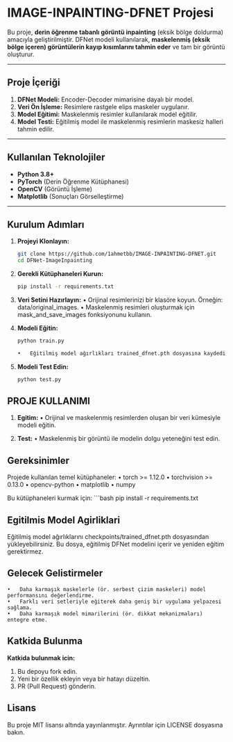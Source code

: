 # **IMAGE-INPAINTING-DFNET Projesi**

Bu proje, **derin öğrenme tabanlı görüntü inpainting** (eksik bölge doldurma) amacıyla geliştirilmiştir. DFNet modeli kullanılarak, **maskelenmiş (eksik bölge içeren) görüntülerin kayıp kısımlarını tahmin eder** ve tam bir görüntü oluşturur.

---

## **Proje İçeriği**

1. **DFNet Modeli:** Encoder-Decoder mimarisine dayalı bir model.
2. **Veri Ön İşleme:** Resimlere rastgele elips maskeler uygulanır.
3. **Model Eğitimi:** Maskelenmiş resimler kullanılarak model eğitilir.
4. **Model Testi:** Eğitilmiş model ile maskelenmiş resimlerin maskesiz halleri tahmin edilir.

---

## **Kullanılan Teknolojiler**

- **Python 3.8+**
- **PyTorch** (Derin Öğrenme Kütüphanesi)
- **OpenCV** (Görüntü İşleme)
- **Matplotlib** (Sonuçları Görselleştirme)

---

## **Kurulum Adımları**

1. **Projeyi Klonlayın:**
   ```bash
   git clone https://github.com/1ahmetbb/IMAGE-INPAINTING-DFNET.git
   cd DFNet-ImageInpainting

2. **Gerekli Kütüphaneleri Kurun:**
    ```bash
    pip install -r requirements.txt

3. **Veri Setini Hazırlayın:**
	•	Orijinal resimlerinizi bir klasöre koyun. Örneğin: data/original_images.
	•	Maskelenmiş resimleri oluşturmak için mask_and_save_images fonksiyonunu kullanın.

4. **Modeli Eğitin:**
    ```bash
    python train.py

    •	Eğitilmiş model ağırlıkları trained_dfnet.pth dosyasına kaydedilecektir.

5. **Modeli Test Edin:**
    ```bash
    python test.py

## PROJE KULLANIMI

1. **Egitim:**
	•	Orijinal ve maskelenmiş resimlerden oluşan bir veri kümesiyle modeli eğitin.

2. **Test:**
	•	Maskelenmiş bir görüntü ile modelin dolgu yeteneğini test edin.

## Gereksinimler
Projede kullanılan temel kütüphaneler:
	•	torch >= 1.12.0
	•	torchvision >= 0.13.0
	•	opencv-python
	•	matplotlib
	•	numpy

Bu kütüphaneleri kurmak için:
    ```bash
    pip install -r requirements.txt

## Egitilmis Model Agirliklari
Eğitilmiş model ağırlıklarını checkpoints/trained_dfnet.pth dosyasından yükleyebilirsiniz. Bu dosya, eğitilmiş DFNet modelini içerir ve yeniden eğitim gerektirmez.

## Gelecek Gelistirmeler
	•	Daha karmaşık maskelerle (ör. serbest çizim maskeleri) model performansını değerlendirme.
	•	Farklı veri setleriyle eğiterek daha geniş bir uygulama yelpazesi sağlama.
	•	Daha karmaşık model mimarilerini (ör. dikkat mekanizmaları) entegre etme.

## Katkida Bulunma 
**Katkida bulunmak icin:**
1.	Bu depoyu fork edin.
2.	Yeni bir özellik ekleyin veya bir hatayı düzeltin.
3.	PR (Pull Request) gönderin.

## Lisans
Bu proje MIT lisansı altında yayınlanmıştır. Ayrıntılar için LICENSE dosyasına bakın.